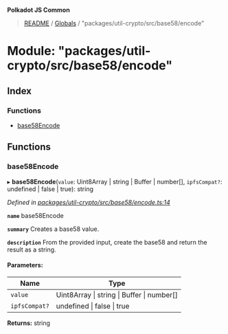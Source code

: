 **Polkadot JS Common**

> [README](../README.md) / [Globals](../globals.md) / "packages/util-crypto/src/base58/encode"

# Module: "packages/util-crypto/src/base58/encode"

## Index

### Functions

* [base58Encode](_packages_util_crypto_src_base58_encode_.md#base58encode)

## Functions

### base58Encode

▸ **base58Encode**(`value`: Uint8Array \| string \| Buffer \| number[], `ipfsCompat?`: undefined \| false \| true): string

*Defined in [packages/util-crypto/src/base58/encode.ts:14](https://github.com/polkadot-js/common/blob/13ae8665/packages/util-crypto/src/base58/encode.ts#L14)*

**`name`** base58Encode

**`summary`** Creates a base58 value.

**`description`** 
From the provided input, create the base58 and return the result as a string.

#### Parameters:

Name | Type |
------ | ------ |
`value` | Uint8Array \| string \| Buffer \| number[] |
`ipfsCompat?` | undefined \| false \| true |

**Returns:** string

